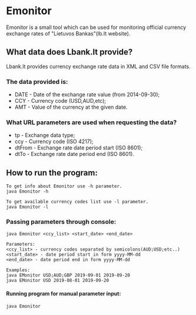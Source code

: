 # Emonitor
Emonitor is a small tool which can be used for monitoring official currency exchange rates of "Lietuvos Bankas"(lb.lt website).

## What data does Lbank.lt provide?
Lbank.lt provides currency exchange rate data in XML and CSV file formats.

### The data provided is:
- DATE - Date of the exchange rate value (from 2014-09-30);
- CCY - Currency code (USD,AUD,etc);
- AMT - Value of the currency at the given date.

### What URL parameters are used when requesting the data?
- tp - Exchange data type;
- ccy - Currency code (ISO 4217);
- dtFrom - Exchange rate date period start (ISO 8601);
- dtTo - Exchange rate date period end (ISO 8601).

## How to run the program:
	To get info about Emonitor use -h parameter.
	java Emonitor -h 
	
	To get available currency codes list use -l parameter.
	java Emonitor -l
### Passing parameters through console:
	java Emonitor <ccy_list> <start_date> <end_date>
	
	Parameters:
	<ccy_list> - currency codes separated by semicolons(AUD;USD;etc..)
	<start_date> - date period start in form yyyy-MM-dd 
	<end_date> - date period end in form yyyy-MM-dd
	
	Examples:
	java EMonitor USD;AUD;GBP 2019-09-01 2019-09-20
	java EMonitor USD 2019-08-01 2019-09-20

#### Running program for manual parameter input:
	java Emonitor
